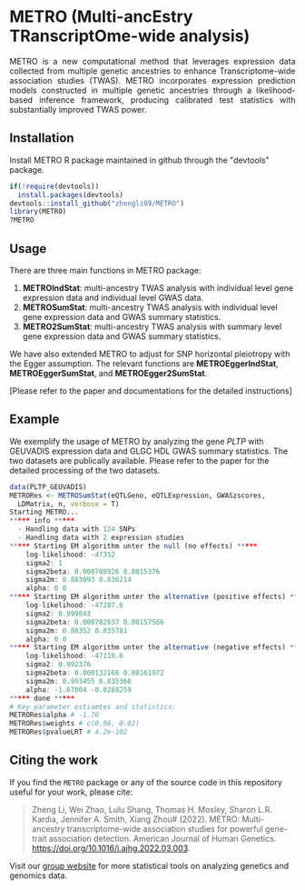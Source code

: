 # METRO (Multi-ancEstry TRanscriptOme-wide analysis)
<p align="justify"> METRO is a new computational method that leverages expression data collected from multiple genetic ancestries to enhance Transcriptome-wide association studies (TWAS). METRO incorporates expression prediction models constructed in multiple genetic ancestries through a likelihood-based inference framework, producing calibrated test statistics with substantially improved TWAS power.</p>

## Installation
Install METRO R package maintained in github through the "devtools" package.
```r
if(!require(devtools))
  install.packages(devtools)
devtools::install_github("zhengli09/METRO")
library(METRO)
?METRO
```

## Usage
There are three main functions in METRO package:
1. **METROIndStat**: multi-ancestry TWAS analysis with individual level gene expression data and individual level GWAS data.
2. **METROSumStat**: multi-ancestry TWAS analysis with individual level gene expression data and GWAS summary statistics.
3. **METRO2SumStat**: multi-ancestry TWAS analysis with summary level gene expression data and GWAS summary statistics.

We have also extended METRO to adjust for SNP horizontal pleiotropy with the Egger assumption. The relevant functions are
**METROEggerIndStat**, **METROEggerSumStat**, and **METROEgger2SumStat**.

[Please refer to the paper and documentations for the detailed instructions]


## Example
We exemplify the usage of METRO by analyzing the gene *PLTP* with GEUVADIS expression data and GLGC HDL GWAS summary statistics. The two datasets are publically available. Please refer to the paper for the detailed processing of the two datasets.
```r
data(PLTP_GEUVADIS)
METRORes <- METROSumStat(eQTLGeno, eQTLExpression, GWASzscores, 
  LDMatrix, n, verbose = T)
Starting METRO...
***** info *****
  - Handling data with 124 SNPs
  - Handling data with 2 expression studies 
***** Starting EM algorithm unter the null (no effects) *****
    log-likelihood: -47352
    sigma2: 1
    sigma2beta: 0.000788926 0.0015376
    sigma2m: 0.883093 0.836214
    alpha: 0 0
***** Starting EM algorithm unter the alternative (positive effects) *****
    log-likelihood: -47287.6
    sigma2: 0.999843
    sigma2beta: 0.000782837 0.00157566
    sigma2m: 0.88352 0.835781
    alpha: 0 0
***** Starting EM algorithm unter the alternative (negative effects) *****
    log-likelihood: -47118.6
    sigma2: 0.992376
    sigma2beta: 0.000132166 0.00161972
    sigma2m: 0.993455 0.835366
    alpha: -1.67004 -0.0288259
***** done *****
# Key parameter estiamtes and statistics:
METRORes$alpha # -1.70
METRORes$weights # c(0.98, 0.02)
METRORes$pvalueLRT # 4.2e-102
```

## Citing the work
If you find the `METRO` package or any of the source code in this repository 
useful for your work, please cite:

> Zheng Li, Wei Zhao, Lulu Shang, Thomas H. Mosley, Sharon L.R. Kardia, 
> Jennifer A. Smith, Xiang Zhou# (2022). METRO: Multi-ancestry transcriptome-wide 
> association studies for powerful gene-trait association detection. American 
> Journal of Human Genetics. https://doi.org/10.1016/j.ajhg.2022.03.003.

Visit our [group website](http://www.xzlab.org) for more statistical tools on 
analyzing genetics and genomics data.